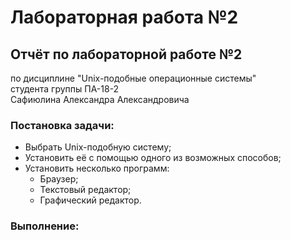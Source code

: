 # Лабораторная работа №2

## Отчёт по лабораторной работе №2

по дисциплине "Unix-подобные операционные системы" <br/>
студента группы ПА-18-2 <br/>
Сафиюлина Александра Александровича <br/>

### Постановка задачи:

* Выбрать Unix-подобную систему;
* Установить её с помощью одного из возможных способов;
* Установить несколько программ:
  * Браузер;
  * Текстовый редактор;
  * Графический редактор.

  
### Выполнение:


